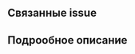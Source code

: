 <!--
Заголовок pull request-а должен задаваться в формате:
<type>: <short-description>, где
type - один из типов https://github.com/angular/angular.js/blob/master/DEVELOPERS.md#type;
short-description - короткое описание (в большинстве случаев совпадает с названием ветки).
-->

## Связанные issue
<!--
Укажите связанные issue, которые закрываются/фиксятся в данном pull request-е.
Подробнее о формате: https://docs.github.com/en/issues/tracking-your-work-with-issues/linking-a-pull-request-to-an-issue.
-->

## Подрообное описание
<!--
Приведите детальное описание изменений, предлагаемых к рассмотрению в pull request-е.
-->
